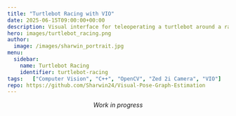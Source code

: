 ```yaml
---
title: "Turtlebot Racing with VIO"
date: 2025-06-15T09:00:00+00:00
description: Visual interface for teleoperating a turtlebot around a race-track generated by the user using VIO
hero: images/turtlebot_racing.png
author:
  image: /images/sharwin_portrait.jpg
menu:
  sidebar:
    name: Turtlebot Racing
    identifier: turtlebot-racing
tags:   ["Computer Vision", "C++", "OpenCV", "Zed 2i Camera", "VIO"]
repo: https://github.com/Sharwin24/Visual-Pose-Graph-Estimation
---
```


<div align="center"><em>Work in progress</em></div>